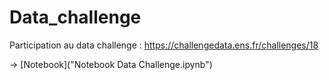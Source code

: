 # Data_challenge
Participation au data challenge : https://challengedata.ens.fr/challenges/18 

-> [Notebook]("Notebook Data Challenge.ipynb")
